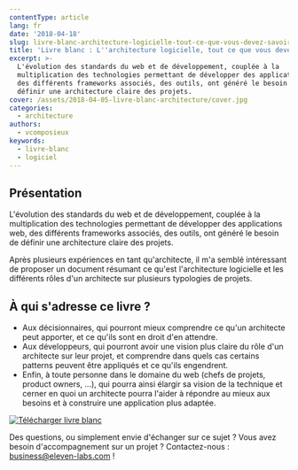 ```yaml
---
contentType: article
lang: fr
date: '2018-04-18'
slug: livre-blanc-architecture-logicielle-tout-ce-que-vous-devez-savoir
title: 'Livre blanc : L''architecture logicielle, tout ce que vous devez savoir'
excerpt: >-
  L'évolution des standards du web et de développement, couplée à la
  multiplication des technologies permettant de développer des applications web,
  des différents frameworks associés, des outils, ont généré le besoin de
  définir une architecture claire des projets.
cover: /assets/2018-04-05-livre-blanc-architecture/cover.jpg
categories:
  - architecture
authors:
  - vcomposieux
keywords:
  - livre-blanc
  - logiciel
---
```


## Présentation

L'évolution des standards du web et de développement, couplée à la multiplication des technologies permettant de développer des applications web, des différents frameworks associés, des outils, ont généré le besoin de définir une architecture claire des projets.

Après plusieurs expériences en tant qu'architecte, il m'a semblé intéressant de proposer un document résumant ce qu'est l'architecture logicielle et les différents rôles d'un architecte sur plusieurs typologies de projets.

## À qui s'adresse ce livre ?

* Aux décisionnaires, qui pourront mieux comprendre ce qu'un architecte peut apporter, et ce qu'ils sont en droit d'en attendre.
* Aux développeurs, qui pourront avoir une vision plus claire du rôle d'un architecte sur leur projet, et comprendre dans quels cas certains patterns peuvent être appliqués et ce qu'ils engendrent.
* Enfin, à toute personne dans le domaine du web (chefs de projets, product owners, ...), qui pourra ainsi élargir sa vision de la technique et cerner en quoi un architecte pourra l'aider à répondre au mieux aux besoins et à construire une application plus adaptée.

[![Télécharger livre blanc]({BASE_URL}/imgs/articles/2018-04-05-livre-blanc-architecture/button.jpg)](http://bit.ly/LivreBlancArchitectureLogicielle)

Des questions, ou simplement envie d'échanger sur ce sujet ?
Vous avez besoin d'accompagnement sur un projet ? Contactez-nous : business@eleven-labs.com !
